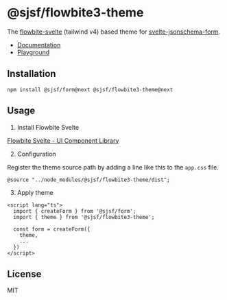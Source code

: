 # @sjsf/flowbite3-theme

The [flowbite-svelte](https://github.com/themesberg/flowbite-svelte) (tailwind v4) based theme for [svelte-jsonschema-form](https://github.com/x0k/svelte-jsonschema-form).

- [Documentation](https://x0k.github.io/svelte-jsonschema-form/v2/themes/flowbite3/)
- [Playground](https://x0k.github.io/svelte-jsonschema-form/playground2/)

## Installation

```shell
npm install @sjsf/form@next @sjsf/flowbite3-theme@next
```

## Usage

1. Install Flowbite Svelte
  
[Flowbite Svelte - UI Component Library](https://next.flowbite-svelte.com/docs/pages/introduction)

2. Configuration

Register the theme source path by adding a line like this to the `app.css` file.

`@source "../node_modules/@sjsf/flowbite3-theme/dist";`

3. Apply theme

```svelte
<script lang="ts">
  import { createForm } from '@sjsf/form';
  import { theme } from '@sjsf/flowbite3-theme';

  const form = createForm({
    theme,
    ...
  })
</script>
```

## License

MIT
